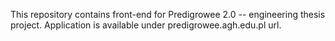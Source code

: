This repository contains front-end for Predigrowee 2.0 -- engineering thesis project. Application is available under predigrowee.agh.edu.pl url.

